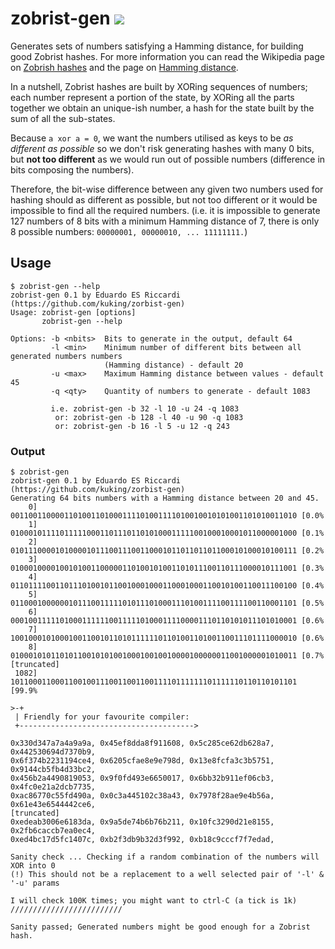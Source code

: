 # zobrist-gen [<img src="https://travis-ci.org/kuking/zobrist-gen.svg?branch=master">](https://travis-ci.org/kuking/zobrist-gen)
Generates sets of numbers satisfying a Hamming distance, for building good Zobrist hashes. For more information you can read the Wikipedia page on [Zobrish hashes](https://en.wikipedia.org/wiki/Zobrist_hashing) and the page on [Hamming distance](https://en.wikipedia.org/wiki/Hamming_distance).

In a nutshell, Zobrist hashes are built by XORing sequences of numbers; each
number represent a portion of the state, by XORing all the parts together we obtain
an unique-ish number, a hash for the state built by the sum of all the sub-states.

Because `a xor a = 0`, we want the numbers utilised as keys to be _as different
as possible_ so we don't risk generating hashes with many 0 bits, but **not too different** as we would run out of possible numbers (difference in bits composing
the numbers).

Therefore, the bit-wise difference between any given two numbers used for hashing should as different as possible, but not too different or it would be impossible to
find all the required numbers. (i.e. it is impossible to generate 127 numbers
of 8 bits with a minimum Hamming distance of 7, there is only 8 possible numbers:
`00000001, 00000010, ... 11111111.`)

## Usage
```
$ zobrist-gen --help
zobrist-gen 0.1 by Eduardo ES Riccardi (https://github.com/kuking/zorbist-gen)
Usage: zobrist-gen [options]
       zobrist-gen --help

Options: -b <nbits>  Bits to generate in the output, default 64
         -l <min>    Minimum number of different bits between all generated numbers numbers
                     (Hamming distance) - default 20
         -u <max>    Maximum Hamming distance between values - default 45
         -q <qty>    Quantity of numbers to generate - default 1083

         i.e. zobrist-gen -b 32 -l 10 -u 24 -q 1083
          or: zobrist-gen -b 128 -l 40 -u 90 -q 1083
          or: zobrist-gen -b 16 -l 5 -u 12 -q 243
```

### Output
````
$ zobrist-gen
zobrist-gen 0.1 by Eduardo ES Riccardi (https://github.com/kuking/zorbist-gen)
Generating 64 bits numbers with a Hamming distance between 20 and 45.
    0] 0011001100001101001101000111101001111010010010101001101010011010 [0.0%
    1] 0100010111101111100011011101101010001111100100010001011000001000 [0.1%
    2] 0101110000101000010111001110011000101101101101100010100010100111 [0.2%
    3] 0100010000100101001100000110100101001101011100110111000010111001 [0.3%
    4] 0110111100110111010010110010001000110001000110010100110011100100 [0.4%
    5] 0110001000000101110011111010111010001110100111100111100110001101 [0.5%
    6] 0001001111101000111111001111101000111100001110110101011101010001 [0.6%
    7] 1001000101000100110010110101111110110100110100110011101111000010 [0.6%
    8] 0100010101101011001010100100010010010000100000011001000001010011 [0.7%
[truncated]
 1082] 1011000110001100100111001100110011110111111101111110110110101101 [99.9%

>-+
 | Friendly for your favourite compiler:
 +--------------------------------------->

0x330d347a7a4a9a9a, 0x45ef8dda8f911608, 0x5c285ce62db628a7, 0x442530694d7370b9,
0x6f374b2231194ce4, 0x6205cfae8e9e798d, 0x13e8fcfa3c3b5751, 0x9144cb5fb4d33bc2,
0x456b2a4490819053, 0x9f0fd493e6650017, 0x6bb32b911ef06cb3, 0x4fc0e21a2dcb7735,
0xac86770c55fd490a, 0x0c3a445102c38a43, 0x7978f28ae9e4b56a, 0x61e43e6544442ce6,
[truncated]
0xedeab3006e6183da, 0x9a5de74b6b76b211, 0x10fc3290d21e8155, 0x2fb6caccb7ea0ec4,
0xed4bc17d5fc1407c, 0xb2f3db9b32d3f992, 0xb18c9cccf7f7edad,

Sanity check ... Checking if a random combination of the numbers will XOR into 0
(!) This should not be a replacement to a well selected pair of '-l' & '-u' params

I will check 100K times; you might want to ctrl-C (a tick is 1k)
/////////////////////////

Sanity passed; Generated numbers might be good enough for a Zobrist hash.
````
